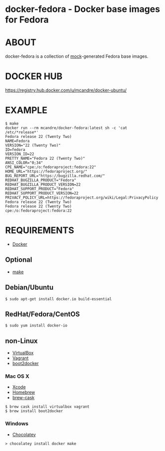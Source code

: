 # docker-fedora - Docker base images for Fedora

# ABOUT

docker-fedora is a collection of [mock](https://fedoraproject.org/wiki/Mock?rd=Subprojects/Mock)-generated Fedora base images.

# DOCKER HUB

https://registry.hub.docker.com/u/mcandre/docker-ubuntu/

# EXAMPLE

```
$ make
docker run --rm mcandre/docker-fedora:latest sh -c 'cat /etc/*release*'
Fedora release 22 (Twenty Two)
NAME=Fedora
VERSION="22 (Twenty Two)"
ID=fedora
VERSION_ID=22
PRETTY_NAME="Fedora 22 (Twenty Two)"
ANSI_COLOR="0;34"
CPE_NAME="cpe:/o:fedoraproject:fedora:22"
HOME_URL="https://fedoraproject.org/"
BUG_REPORT_URL="https://bugzilla.redhat.com/"
REDHAT_BUGZILLA_PRODUCT="Fedora"
REDHAT_BUGZILLA_PRODUCT_VERSION=22
REDHAT_SUPPORT_PRODUCT="Fedora"
REDHAT_SUPPORT_PRODUCT_VERSION=22
PRIVACY_POLICY_URL=https://fedoraproject.org/wiki/Legal:PrivacyPolicy
Fedora release 22 (Twenty Two)
Fedora release 22 (Twenty Two)
cpe:/o:fedoraproject:fedora:22
```

# REQUIREMENTS

* [Docker](https://www.docker.com/)

## Optional

* [make](http://www.gnu.org/software/make/)

## Debian/Ubuntu

```
$ sudo apt-get install docker.io build-essential
```

## RedHat/Fedora/CentOS

```
$ sudo yum install docker-io
```

## non-Linux

* [VirtualBox](https://www.virtualbox.org/)
* [Vagrant](https://www.vagrantup.com/)
* [boot2docker](http://boot2docker.io/)

### Mac OS X

* [Xcode](http://itunes.apple.com/us/app/xcode/id497799835?ls=1&mt=12)
* [Homebrew](http://brew.sh/)
* [brew-cask](http://caskroom.io/)

```
$ brew cask install virtualbox vagrant
$ brew install boot2docker
```

### Windows

* [Chocolatey](https://chocolatey.org/)

```
> chocolatey install docker make
```
